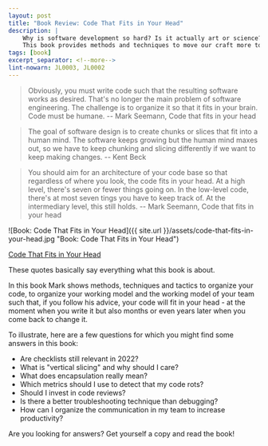 ```yaml
---
layout: post
title: "Book Review: Code That Fits in Your Head"
description: |
    Why is software development so hard? Is it actually art or science?
    This book provides methods and techniques to move our craft more towards "predictable engineering".
tags: [book]
excerpt_separator: <!--more-->
lint-nowarn: JL0003, JL0002
---
```


> Obviously, you must write code such that the resulting software works as desired. 
> That's no longer the main problem of software engineering. The challenge is 
> to organize it so that it fits in your brain. Code must be humane.
> -- Mark Seemann, Code that fits in your head

> The goal of software design is to create chunks or slices that fit into a human mind. 
> The software keeps growing but the human mind maxes out, so we have to
> keep chunking and slicing differently if we want to keep making changes.
> -- Kent Beck 

> You should aim for an architecture of your code base so that regardless of where you look,
> the code fits in your head. At a high level, there's seven or fewer things going on.
> In the low-level code, there's at most seven tings you have to keep track of. 
> At the intermediary level, this still holds.
> -- Mark Seemann, Code that fits in your head

![Book: Code That Fits in Your Head]({{ site.url }}/assets/code-that-fits-in-your-head.jpg "Book: Code That Fits in Your Head")

[Code That Fits in Your Head](https://www.amazon.com/-/de/dp/0137464401/ref=sr_1_1?__mk_de_DE=%C3%85M%C3%85%C5%BD%C3%95%C3%91&crid=1XDP9A5TCCR6Z&keywords=Code+That+Fits+in+Your+Head&qid=1662438797&sprefix=%2Caps%2C617&sr=8-1)

<!--more-->

These quotes basically say everything what this book is about.

In this book Mark shows methods, techniques and tactics to organize your code, 
to organize your working model and the working model of your team such that,
if you follow his advice, your code will fit in your head - 
at the moment when you write it but also months or even years later when you 
come back to change it.

To illustrate, here are a few questions for which you might find some answers in this book:

- Are checklists still relevant in 2022?
- What is "vertical slicing" and why should I care?
- What does encapsulation really mean?
- Which metrics should I use to detect that my code rots?
- Should I invest in code reviews?
- Is there a better troubleshooting technique than debugging?
- How can I organize the communication in my team to increase productivity?

Are you looking for answers? Get yourself a copy and read the book!
